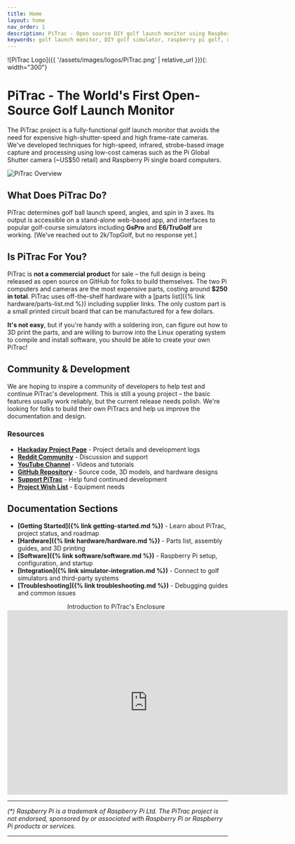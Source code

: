 ```yaml
---
title: Home
layout: home
nav_order: 1
description: PiTrac - Open source DIY golf launch monitor using Raspberry Pi and global shutter cameras. Build your own golf simulator with ball speed, launch angle, and spin tracking.
keywords: golf launch monitor, DIY golf simulator, raspberry pi golf, open source launch monitor, golf ball tracking, launch angle measurement, spin rate measurement
---
```


![PiTrac Logo]({{ '/assets/images/logos/PiTrac.png' | relative_url }}){: width="300"}

# PiTrac - The World's First Open-Source Golf Launch Monitor

The PiTrac project is a fully-functional golf launch monitor that avoids the need for expensive high-shutter-speed and high frame-rate cameras. We've developed techniques for high-speed, infrared, strobe-based image capture and processing using low-cost cameras such as the Pi Global Shutter camera (~US$50 retail) and Raspberry Pi single board computers.

![PiTrac Overview](https://github.com/user-attachments/assets/fbdc9825-b340-47b5-83ad-6c58d4588f34)

## What Does PiTrac Do?

PiTrac determines golf ball launch speed, angles, and spin in 3 axes. Its output is accessible on a stand-alone web-based app, and interfaces to popular golf-course simulators including **GsPro** and **E6/TruGolf** are working. [We've reached out to 2k/TopGolf, but no response yet.]

## Is PiTrac For You?

PiTrac is **not a commercial product** for sale – the full design is being released as open source on GitHub for folks to build themselves. The two Pi computers and cameras are the most expensive parts, costing around **$250 in total**. PiTrac uses off-the-shelf hardware with a [parts list]({% link hardware/parts-list.md %}) including supplier links. The only custom part is a small printed circuit board that can be manufactured for a few dollars.

**It's not easy**, but if you're handy with a soldering iron, can figure out how to 3D print the parts, and are willing to burrow into the Linux operating system to compile and install software, you should be able to create your own PiTrac!

## Community & Development

We are hoping to inspire a community of developers to help test and continue PiTrac's development. This is still a young project – the basic features usually work reliably, but the current release needs polish. We're looking for folks to build their own PiTracs and help us improve the documentation and design.

### Resources
- **[Hackaday Project Page](https://hackaday.io/project/195042-pitrac-the-diy-golf-launch-monitor)** - Project details and development logs
- **[Reddit Community](https://www.reddit.com/r/Golfsimulator/comments/1hnwhx0/introducing_pitrac_the_open_source_launch_monitor/)** - Discussion and support
- **[YouTube Channel](https://www.youtube.com/@PiTrac)** - Videos and tutorials
- **[GitHub Repository](https://github.com/jamespilgrim/PiTrac)** - Source code, 3D models, and hardware designs
- **[Support PiTrac](https://ko-fi.com/Pitrac)** - Help fund continued development
- **[Project Wish List](https://www.amazon.com/registries/gl/guest-view/11PSDIVICY8UX)** - Equipment needs

## Documentation Sections

- **[Getting Started]({% link getting-started.md %})** - Learn about PiTrac, project status, and roadmap
- **[Hardware]({% link hardware/hardware.md %})** - Parts list, assembly guides, and 3D printing
- **[Software]({% link software/software.md %})** - Raspberry Pi setup, configuration, and startup
- **[Integration]({% link simulator-integration.md %})** - Connect to golf simulators and third-party systems
- **[Troubleshooting]({% link troubleshooting.md %})** - Debugging guides and common issues

<p align="center">Introduction to PiTrac's Enclosure
&nbsp;
<iframe width="640" height="420" src="https://www.youtube.com/embed/1pX95VoKsS4?si=O_Mzlwz3F93mBZXC" frameborder="0" allowfullscreen></iframe>
</p>

---

*(\*) Raspberry Pi is a trademark of Raspberry Pi Ltd. The PiTrac project is not endorsed, sponsored by or associated with Raspberry Pi or Raspberry Pi products or services.*

----
